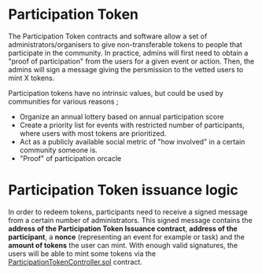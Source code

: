 # Participation Token

The Participation Token contracts and software allow a set of administrators/organisers to give non-transferable tokens to 
people that participate in the community. In practice, admins will first need to obtain a "proof of participation" from 
the users for a given event or action. Then, the admins will sign a message giving the persmission to the vetted users to
mint X tokens. 

Participation tokens have no intrinsic values, but could be used by communities for various reasons ; 
+ Organize an annual lottery based on annual participation score
+ Create a priority list for events with restricted number of participants, where users with most tokens are prioritized.
+ Act as a publicly available social metric of "how involved" in a certain community someone is. 
+ "Proof" of participation orcacle

# Participation Token issuance logic

In order to redeem tokens, participants need to receive a signed message from a certain number of administrators.
This signed message contains the **address of the Participation Token Issuance contract**, **address of the participant**,
a **nonce** (representing an event for example or task) and the **amount of tokens** the user can mint. With enough valid
signatures, the users will be able to mint some tokens via the [ParticipationTokenController.sol](https://github.com/PhABC/participation-token/blob/master/contracts/token/ParticipationTokenController.sol) contract.
